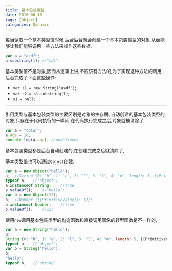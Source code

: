 ```yaml
---
title: 基本包装类型
date: 2016-06-18
tags: [Object]
categories: Dynamic
---
```


每当读取一个基本类型值时候,后台后台就会创建一个基本包装类型的对象.从而能够让我们能够调用一些方法来操作这些数据.

```javascript
var a = "asdf";
a.substring(1); //"sdf";
```

基本类型值不是对象,因而从逻辑上讲,不应该有方法的,为了实现这种方法的调用,后台完成了下面这些操作:
- `var s1 = new String("asdf")`;
- `var s2 = s1.substring(1)`;
- `s1 = null`;

---

引用类型与基本包装类型的主要区别是对象的生存期,
自动创建的基本包装类型的对象,只存在于代码执行的一瞬间,在代码执行完成之后,对象就被清除了.

```javascript
var a = "color";
a.age = 10;
console.log(a.age); //undefined;
```

基本包装类型都是后台自动创建的,在创建完成之后就清除了,

基本类型值也可以通过`Object`创建.

```javascript
var a = new Object("hello");
a;  //String {0: "h", 1: "e", 2: "l", 3: "l", 4: "o", length: 5, [[PrimitiveValue]]: "hello"};
typeof a;   //"object";
a instanceof String;    //true
a.valueOf();    //"hello";
var b = new Object(12);
b;  //Number {[[PrimitiveValue]]: 12};
b instanceof Number;    //true;
b.valueOf();    //12;
```

使用`new`调用基本包装类型的构造函数和直接调用同名的转型函数是不一样的,

```javascript
var a = new String("hello");
a;  
String {0: "h", 1: "e", 2: "l", 3: "l", 4: "o", length: 5, [[PrimitiveValue]]: "hello"};
typeof a;   //"object";
var b = String("hello");
b;
"hello";
typeof b;   //"string"
```



